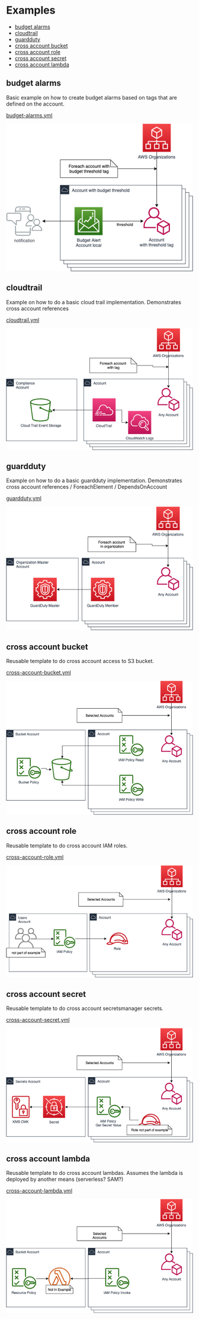 

# Examples
<!-- @import "[TOC]" {cmd="toc" depthFrom=2 depthTo=6 orderedList=false} -->

<!-- code_chunk_output -->

- [budget alarms](#budget-alarms)
- [cloudtrail](#cloudtrail)
- [guardduty](#guardduty)
- [cross account bucket](#cross-account-bucket)
- [cross account role](#cross-account-role)
- [cross account secret](#cross-account-secret)
- [cross account lambda](#cross-account-lambda)

<!-- /code_chunk_output -->


## budget alarms

Basic example on how to create budget alarms based on tags that are defined on the account.

[budget-alarms.yml](budget-alarms.yml)

![budget alarms](img/budget-alarms.png)

## cloudtrail

Example on how to do a basic cloud trail implementation. Demonstrates cross account references

[cloudtrail.yml](cloudtrail.yml)

![cloudtrail](img/cloudtrail.png)


## guardduty

Example on how to do a basic guardduty implementation. Demonstrates cross account references / ForeachElement / DependsOnAccount

[guardduty.yml](guardduty.yml)

![guardduty](img/guardduty.png)


## cross account bucket

Reusable template to do cross account access to S3 bucket.

[cross-account-bucket.yml](cross-account-bucket.yml)

![cross-account-bucket](img/cross-account-bucket.png)


## cross account role

Reusable template to do cross account IAM roles.

[cross-account-role.yml](cross-account-role.yml)

![cross-account-role](img/cross-account-role.png)


## cross account secret

Reusable template to do cross account secretsmanager secrets.

[cross-account-secret.yml](cross-account-secret.yml)

![cross-account-secret](img/cross-account-secret.png)

## cross account lambda

Reusable template to do cross account lambdas. Assumes the lambda is deployed by another means (serverless? SAM?)

[cross-account-lambda.yml](cross-account-lambda.yml)

![cross-account-lambda](img/cross-account-lambda.png)

